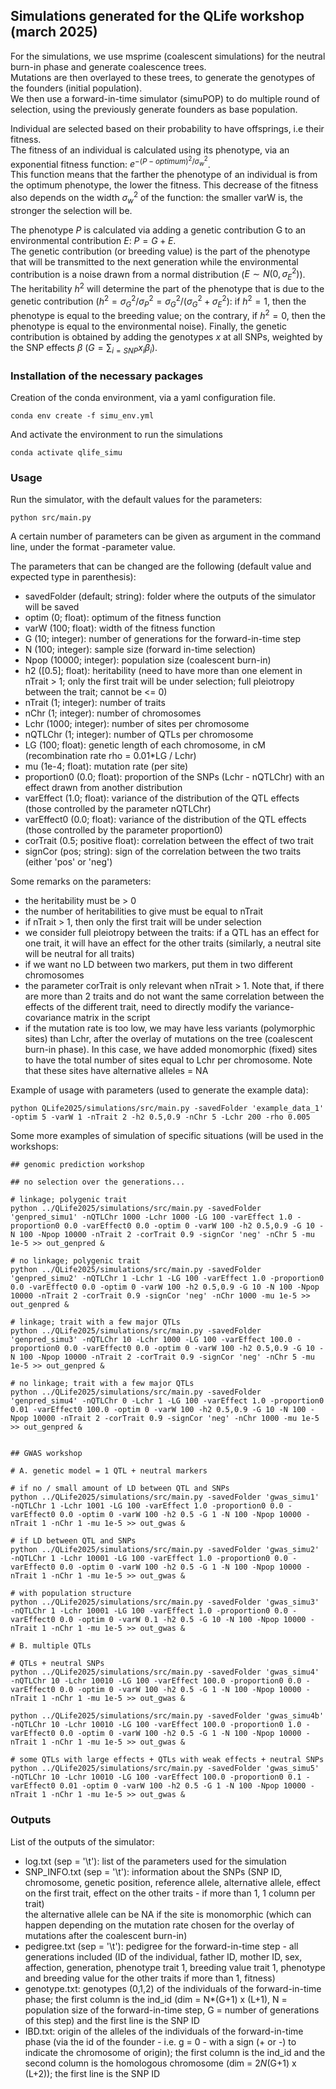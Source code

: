 ## Simulations generated for the QLife workshop (march 2025)      

For the simulations, we use msprime (coalescent simulations) for the neutral burn-in phase and generate coalescence trees.                                     
Mutations are then overlayed to these trees, to generate the genotypes of the founders (initial population).                                      
We then use a forward-in-time simulator (simuPOP) to do multiple round of selection, using the previously generate founders as base population.                                    

Individual are selected based on their probability to have offsprings, i.e their fitness.                                                         
The fitness of an individual is calculated using its phenotype, via an exponential fitness function: $e^{-(P - optimum)^2 / \sigma^{2}_{w}}$.                                   
This function means that the farther the phenotype of an individual is from the optimum phenotype, the lower the fitness. This decrease of the fitness also depends on the width $\sigma^{2}_{w}$ of the function: the smaller varW is, the stronger the selection will be.                   

The phenotype $P$ is calculated via adding a genetic contribution G to an environmental contribution $E$: $P = G + E$.                             
The genetic contribution (or breeding value) is the part of the phenotype that will be transmitted to the next generation while the environmental contribution is a noise drawn from a normal distribution ($E \sim N(0, \sigma^{2}_{E})$).                               
The heritability $h^2$ will determine the part of the phenotype that is due to the genetic contribution ($h^2 = \sigma^{2}_{G} / \sigma^{2}_{P} = \sigma^{2}_{G} / (\sigma^{2}_{G} + \sigma^{2}_{E})$: if $h^2 = 1$, then the phenotype is equal to the breeding value; on the contrary, if $h^2 = 0$, then the phenotype is equal to the environmental noise).
Finally, the genetic contribution is obtained by adding the genotypes $x$ at all SNPs, weighted by the SNP effects $\beta$ ($G = \sum_{i = SNP} x_i \beta_i$).          


### Installation of the necessary packages

Creation of the conda environment, via a yaml configuration file.  
```
conda env create -f simu_env.yml                           
```

And activate the environment to run the simulations
```
conda activate qlife_simu                                                                  
```

### Usage

Run the simulator, with the default values for the parameters: 
```
python src/main.py                                 
```

A certain number of parameters can be given as argument in the command line, under the format -parameter value.          

The parameters that can be changed are the following (default value and expected type in parenthesis):                               
- savedFolder (default; string): folder where the outputs of the simulator will be saved                          
- optim (0; float): optimum of the fitness function                                 
- varW (100; float): width of the fitness function                         
- G (10; integer): number of generations for the forward-in-time step                      
- N (100; integer): sample size (forward in-time selection)                       
- Npop (10000; integer): population size (coalescent burn-in)                        
- h2 ([0.5]; float): heritability (need to have more than one element in nTrait > 1; only the first trait will be under selection; full pleiotropy between the trait; cannot be <= 0)                         
- nTrait (1; integer): number of traits                             
- nChr (1; integer): number of chromosomes                               
- Lchr (1000; integer): number of sites per chromosome
- nQTLChr (1; integer): number of QTLs per chromosome
- LG (100; float): genetic length of each chromosome, in cM (recombination rate rho = 0.01*LG / Lchr)
- mu (1e-4; float): mutation rate (per site)
- proportion0 (0.0; float): proportion of the SNPs (Lchr - nQTLChr) with an effect drawn from another distribution
- varEffect (1.0; float): variance of the distribution of the QTL effects (those controlled by the parameter nQTLChr)
- varEffect0 (0.0; float): variance of the distribution of the QTL effects (those controlled by the parameter proportion0)
- corTrait (0.5; positive float): correlation between the effect of two trait    
- signCor (pos; string): sign of the correlation between the two traits (either 'pos' or 'neg') 

Some remarks on the parameters:
- the heritability must be > 0
- the number of heritabilities to give must be equal to nTrait
- if nTrait > 1, then only the first trait will be under selection
- we consider full pleiotropy between the traits: if a QTL has an effect for one trait, it will have an effect for the other traits (similarly, a neutral site will be neutral for all traits)
- if we want no LD between two markers, put them in two different chromosomes
- the parameter corTrait is only relevant when nTrait > 1. Note that, if there are more than 2 traits and do not want the same correlation between the effects of the different trait, need to directly modify the variance-covariance matrix in the script
- if the mutation rate is too low, we may have less variants (polymorphic sites) than Lchr, after the overlay of mutations on the tree (coalescent burn-in phase). In this case, we have added monomorphic (fixed) sites to have the total number of sites equal to Lchr per chromosome. Note that these sites have alternative alleles = NA

Example of usage with parameters (used to generate the example data): 
```
python QLife2025/simulations/src/main.py -savedFolder 'example_data_1' -optim 5 -varW 1 -nTrait 2 -h2 0.5,0.9 -nChr 5 -Lchr 200 -rho 0.005
```

Some more examples of simulation of specific situations (will be used in the workshops:

```
## genomic prediction workshop

## no selection over the generations...

# linkage; polygenic trait
python ../QLife2025/simulations/src/main.py -savedFolder 'genpred_simu1' -nQTLChr 1000 -Lchr 1000 -LG 100 -varEffect 1.0 -proportion0 0.0 -varEffect0 0.0 -optim 0 -varW 100 -h2 0.5,0.9 -G 10 -N 100 -Npop 10000 -nTrait 2 -corTrait 0.9 -signCor 'neg' -nChr 5 -mu 1e-5 >> out_genpred & 

# no linkage; polygenic trait
python ../QLife2025/simulations/src/main.py -savedFolder 'genpred_simu2' -nQTLChr 1 -Lchr 1 -LG 100 -varEffect 1.0 -proportion0 0.0 -varEffect0 0.0 -optim 0 -varW 100 -h2 0.5,0.9 -G 10 -N 100 -Npop 10000 -nTrait 2 -corTrait 0.9 -signCor 'neg' -nChr 1000 -mu 1e-5 >> out_genpred & 

# linkage; trait with a few major QTLs
python ../QLife2025/simulations/src/main.py -savedFolder 'genpred_simu3' -nQTLChr 10 -Lchr 1000 -LG 100 -varEffect 100.0 -proportion0 0.0 -varEffect0 0.0 -optim 0 -varW 100 -h2 0.5,0.9 -G 10 -N 100 -Npop 10000 -nTrait 2 -corTrait 0.9 -signCor 'neg' -nChr 5 -mu 1e-5 >> out_genpred & 

# no linkage; trait with a few major QTLs
python ../QLife2025/simulations/src/main.py -savedFolder 'genpred_simu4' -nQTLChr 0 -Lchr 1 -LG 100 -varEffect 1.0 -proportion0 0.01 -varEffect0 100.0 -optim 0 -varW 100 -h2 0.5,0.9 -G 10 -N 100 -Npop 10000 -nTrait 2 -corTrait 0.9 -signCor 'neg' -nChr 1000 -mu 1e-5 >> out_genpred & 


## GWAS workshop

# A. genetic model = 1 QTL + neutral markers

# if no / small amount of LD between QTL and SNPs
python ../QLife2025/simulations/src/main.py -savedFolder 'gwas_simu1' -nQTLChr 1 -Lchr 1001 -LG 100 -varEffect 1.0 -proportion0 0.0 -varEffect0 0.0 -optim 0 -varW 100 -h2 0.5 -G 1 -N 100 -Npop 10000 -nTrait 1 -nChr 1 -mu 1e-5 >> out_gwas &  

# if LD between QTL and SNPs
python ../QLife2025/simulations/src/main.py -savedFolder 'gwas_simu2' -nQTLChr 1 -Lchr 10001 -LG 100 -varEffect 1.0 -proportion0 0.0 -varEffect0 0.0 -optim 0 -varW 100 -h2 0.5 -G 1 -N 100 -Npop 10000 -nTrait 1 -nChr 1 -mu 1e-5 >> out_gwas &

# with population structure 
python ../QLife2025/simulations/src/main.py -savedFolder 'gwas_simu3' -nQTLChr 1 -Lchr 10001 -LG 100 -varEffect 1.0 -proportion0 0.0 -varEffect0 0.0 -optim 0 -varW 0.1 -h2 0.5 -G 10 -N 100 -Npop 10000 -nTrait 1 -nChr 1 -mu 1e-5 >> out_gwas &

# B. multiple QTLs

# QTLs + neutral SNPs
python ../QLife2025/simulations/src/main.py -savedFolder 'gwas_simu4' -nQTLChr 10 -Lchr 10010 -LG 100 -varEffect 100.0 -proportion0 0.0 -varEffect0 0.0 -optim 0 -varW 100 -h2 0.5 -G 1 -N 100 -Npop 10000 -nTrait 1 -nChr 1 -mu 1e-5 >> out_gwas &

python ../QLife2025/simulations/src/main.py -savedFolder 'gwas_simu4b' -nQTLChr 10 -Lchr 10010 -LG 100 -varEffect 100.0 -proportion0 1.0 -varEffect0 0.0 -optim 0 -varW 100 -h2 0.5 -G 1 -N 100 -Npop 10000 -nTrait 1 -nChr 1 -mu 1e-5 >> out_gwas &

# some QTLs with large effects + QTLs with weak effects + neutral SNPs
python ../QLife2025/simulations/src/main.py -savedFolder 'gwas_simu5' -nQTLChr 10 -Lchr 10010 -LG 100 -varEffect 100.0 -proportion0 0.1 -varEffect0 0.01 -optim 0 -varW 100 -h2 0.5 -G 1 -N 100 -Npop 10000 -nTrait 1 -nChr 1 -mu 1e-5 >> out_gwas &

```


### Outputs     

List of the outputs of the simulator:                
- log.txt (sep = '\t'): list of the parameters used for the simulation
- SNP_INFO.txt (sep = '\t'): information about the SNPs (SNP ID, chromosome, genetic position, reference allele, alternative allele, effect on the first trait, effect on the other traits - if more than 1, 1 column per trait)         
the alternative allele can be NA if the site is monomorphic (which can happen depending on the mutation rate chosen for the overlay of mutations after the coalescent burn-in)
- pedigree.txt (sep = '\t'): pedigree for the forward-in-time step - all generations included (ID of the individual, father ID, mother ID, sex, affection, generation, phenotype trait 1, breeding value trait 1, phenotype and breeding value for the other traits if more than 1, fitness)
- genotype.txt: genotypes (0,1,2) of the individuals of the forward-in-time phase; the first column is the ind_id (dim = N*(G+1) x (L+1), N = population size of the forward-in-time step, G = number of generations of this step) and the first line is the SNP ID
- IBD.txt: origin of the alleles of the individuals of the forward-in-time phase (via the id of the founder - i.e. g = 0 - with a sign (+ or -) to indicate the chromosome of origin); the first column is the ind_id and the second column is the homologous chromosome (dim = 2*N*(G+1) x (L+2)); the first line is the SNP ID 


